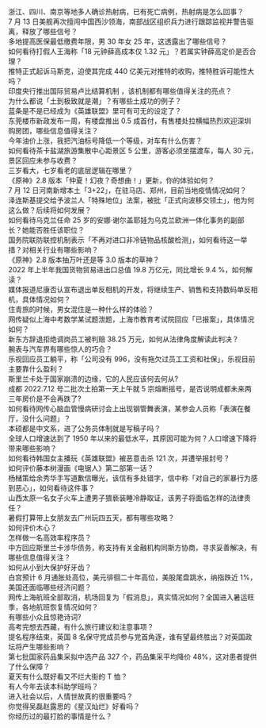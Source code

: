 浙江、四川、南京等地多人确诊热射病，已有死亡病例，热射病是怎么回事？  
7 月 13 日美舰再次擅闯中国西沙领海，南部战区组织兵力进行跟踪监视并警告驱离，释放了哪些信号？  
多地提高医保最低缴费年限，男 30 年女 25 年，这透露出了哪些信号？  
如何看待打假人王海称「18 元钟薛高成本仅 1.32 元」？若属实钟薛高定价是否合理？  
推特正式起诉马斯克，迫使其完成 440 亿美元对推特的收购，推特胜诉可能性大吗？  
印度央行推出国际贸易卢比结算机制 ，该机制都有哪些值得关注的亮点？  
为什么都说「土到极致就是潮」？有哪些土成功的例子？  
蓝条是不是已经成为《英雄联盟》里可有可无的设定了？  
东莞楼市新政发布一周，有楼盘推出 0.5 成首付，有售楼处拉横幅热烈欢迎深圳购房团，哪些信息值得关注？  
今年油价上涨，我把汽油标号降低一个等级，对车有什么伤害？  
如何看待茶卡盐湖旅游集散中心距景区 5 公里，游客必须坐摆渡车，每人 30 元，景区回应未参与收费？  
三岁看大，七岁看老的底层逻辑在哪里？  
《原神》2.8 版本「仲夏！幻夜？奇想曲！」更新，你的体验如何？  
7 月 12 日河南新增本土「3+22」，在驻马店、郑州，目前当地疫情情况如何？  
泽连斯基提交给予波兰人「特殊地位」法案，被批「正式向波移交领土」，他为何这么做？后续将如何发展？  
如何看待乌克兰任命 25 岁的安娜·谢尔盖耶娃为乌克兰欧洲一体化事务的副部长？她能否胜任该职位？  
国务院联防联控机制表示「不再对进口非冷链物品核酸检测」，如何看待这一举措？对相关行业有哪些影响？  
《原神》2.8 版本抽万叶还是等 3.0 版本的草神？  
2022 年上半年我国货物贸易进出口总值 19.8 万亿元，同比增长 9.4 %，如何解读？  
媒体报道尼康否认宣布退出单反相机的开发，将继续生产、销售和支持数码单反相机，具体情况如何？  
住青旅的时候，男女混住是一种什么样的体验？  
网传疑似上海中考数学某试题泄题，上海市教育考试院回应「已报案」，具体情况如何？  
新东方辞退拒绝调岗员工被判赔 38.25 万元，如何从法律角度解读此判决？  
腕表与汽车界有哪些惊人的巧合？  
乐视回应员工躺平，称「公司没有 996，没有拖欠过员工工资和社保」，乐视目前主要靠什么盈利？  
斯里兰卡处于国家崩溃的边缘，它的人民应该何去何从?  
成都 2022.7.12 号二批次土拍第一天上午就 5 宗熔断摇号，是否说明成都未来两三年房价是不会再跌了?  
如何看待网传心脑血管慢病研讨会上出现钢管舞表演，某参会人员称「表演在餐厅，没什么问题」？  
本硕都是中文系，进了公务员体制就是写稿子吗？  
全球人口增速达到了 1950 年以来的最低水平，其原因可能为何？人口增速下降将带来哪些影响？  
如何看待韩国女主播玩《英雄联盟》被恶意击杀 121 次，并遭举报封号？  
如何评价藤本树漫画《电锯人》第二部第一话？  
杨槠策给余秀华手写道歉信曝光，该信有多处错字，信中称「对自己的家暴行为感到恶心」，如何看待这件事？  
山西太原一名女子火车上遭男子猥亵装睡冷静取证，该男子将面临怎样的法律责任？  
暑假打算带上女朋友去广州玩四五天，都有哪些攻略？  
如何评价木心？  
怎样做一名高效率程序员？  
中方回应斯里兰卡涉华债务，称支持有关金融机构同斯方协商，寻求妥善解决，有哪些信息值得关注？  
如何从小到大保护好牙齿？  
白宫预计 6 月通胀处高位，美元徘徊二十年高位，美股尾盘跳水，纳指跌近 1%，美国还面临哪些经济问题？  
网传上海航班全部取消，机场回复为「假消息」，真实情况如何？全国进入暑运旺季，各地航班恢复情况如何？  
有哪些小众且惊艳诗词?  
高考完想去西藏，有什么旅行建议和注意事项？  
提名程序结束，英国 8 名保守党成员参与党首角逐，谁有望最终胜出？对英国政坛将产生哪些影响？  
第七批国家药品集采拟中选产品 327 个，药品集采平均降价 48%，这对患者提供了什么保障？  
夏天有什么既好看又不烂大街的 T 恤？  
有人今年去读本科助学班吗？  
进入社会以后，人情世故真的很重要吗？  
你觉得吴磊赵露思的《星汉灿烂》好看吗？  
你经历过的最打脸的事情是什么？  
